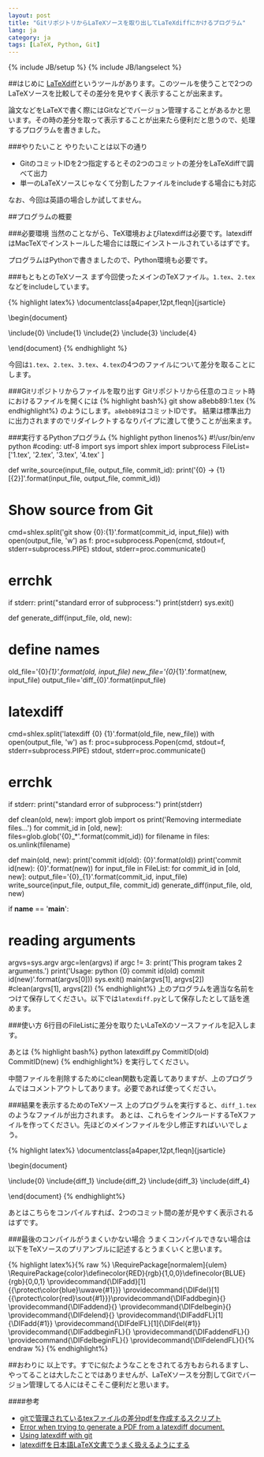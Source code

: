 ```yaml
---
layout: post
title: "GitリポジトリからLaTeXソースを取り出してLaTeXdiffにかけるプログラム"
lang: ja
category: ja
tags: [LaTeX, Python, Git]
---
```

{% include JB/setup %}
{% include JB/langselect %}

<!--Run LaTeXdiff from Git repository for separated LaTeX files-->

##はじめに
[LaTeXdiff](http://crypto.junod.info/2010/07/03/latexdiff/)というツールがあります。このツールを使うことで2つのLaTeXソースを比較してその差分を見やすく表示することが出来ます。

論文などをLaTeXで書く際にはGitなどでバージョン管理することがあるかと思います。その時の差分を取って表示することが出来たら便利だと思うので、処理するプログラムを書きました。

###やりたいこと
やりたいことは以下の通り

* GitのコミットIDを2つ指定するとその2つのコミットの差分をLaTeXdiffで調べて出力
* 単一のLaTeXソースじゃなくて分割したファイルをincludeする場合にも対応

なお、今回は英語の場合しか試してません。


##プログラムの概要

###必要環境
当然のことながら、TeX環境およびlatexdiffは必要です。latexdiffはMacTeXでインストールした場合には既にインストールされているはずです。

プログラムはPythonで書きましたので、Python環境も必要です。

###もともとのTeXソース
まず今回使ったメインのTeXファイル。``1.tex``、``2.tex``などをincludeしています。

{% highlight latex%}
\documentclass[a4paper,12pt,fleqn]{jsarticle}

\begin{document}

\include{0}
\include{1}
\include{2}
\include{3}
\include{4}

\end{document}
{% endhighlight %}

今回は``1.tex``、``2.tex``、``3.tex``、``4.tex``の4つのファイルについて差分を取ることにします。

###Gitリポジトリからファイルを取り出す
Gitリポジトリから任意のコミット時におけるファイルを開くには
{% highlight bash%}
git show a8ebb89:1.tex
{% endhighlight%}
のようにします。``a8ebb89``はコミットIDです。
結果は標準出力に出力されますのでリダイレクトするなりパイプに渡して使うことが出来ます。

###実行するPythonプログラム
{% highlight python linenos%}
#!/usr/bin/env python
#coding: utf-8
import sys
import shlex
import subprocess
FileList=['1.tex', '2.tex', '3.tex', '4.tex' ]

def write_source(input_file, output_file, commit_id):
   print('{0} -> {1} [{2}]'.format(input_file, output_file, commit_id))
   # Show source from Git
   cmd=shlex.split('git show {0}:{1}'.format(commit_id, input_file))
   with open(output_file, 'w') as f:
      proc=subprocess.Popen(cmd, stdout=f, stderr=subprocess.PIPE)
   stdout, stderr=proc.communicate()
   # errchk
   if stderr:
      print("standard error of subprocess:")
      print(stderr)
      sys.exit()


def generate_diff(input_file, old, new):
   # define names
   old_file='{0}_{1}'.format(old, input_file)
   new_file='{0}_{1}'.format(new, input_file)
   output_file='diff_{0}'.format(input_file)
   # latexdiff
   cmd=shlex.split('latexdiff {0} {1}'.format(old_file, new_file))
   with open(output_file, 'w') as f:
      proc=subprocess.Popen(cmd, stdout=f, stderr=subprocess.PIPE)
   stdout, stderr=proc.communicate()
   # errchk
   if stderr:
      print("standard error of subprocess:")
      print(stderr)


def clean(old, new):
   import glob
   import os
   print('Removing intermediate files...')
   for commit_id in [old, new]:
      files=glob.glob('{0}_*'.format(commit_id))
      for filename in files:
         os.unlink(filename)


def main(old, new):
   print('commit id(old): {0}'.format(old))
   print('commit id(new): {0}'.format(new))
   for input_file in FileList:
      for commit_id in [old, new]:
         output_file='{0}_{1}'.format(commit_id, input_file)
         write_source(input_file, output_file, commit_id)
      generate_diff(input_file, old, new)


if __name__ == '__main__':
   # reading arguments
   argvs=sys.argv
   argc=len(argvs)
   if argc != 3:
      print('This program takes 2 arguments.')
      print('Usage: python {0} commit id(old) commit id(new)'.format(argvs[0]))
      sys.exit()
   main(argvs[1], argvs[2])
   #clean(argvs[1], argvs[2])
{% endhighlight%}
上のプログラムを適当な名前をつけて保存してください。以下では``latexdiff.py``として保存したとして話を進めます。

###使い方
6行目のFileListに差分を取りたいLaTeXのソースファイルを記入します。

あとは
{% highlight bash%}
python latexdiff.py CommitID(old) CommitID(new)
{% endhighlight%}
を実行してください。

中間ファイルを削除するためにclean関数も定義してありますが、上のプログラムではコメントアウトしてあります。必要であれば使ってください。

###結果を表示するためのTeXソース
上のプログラムを実行すると、``diff_1.tex``のようなファイルが出力されます。
あとは、これらをインクルードするTeXファイルを作ってください。先ほどのメインファイルを少し修正すればいいでしょう。

{% highlight latex%}
\documentclass[a4paper,12pt,fleqn]{jsarticle}

\begin{document}

\include{0}
\include{diff_1}
\include{diff_2}
\include{diff_3}
\include{diff_4}

\end{document}
{% endhighlight%}

あとはこちらをコンパイルすれば、2つのコミット間の差が見やすく表示されるはずです。

###最後のコンパイルがうまくいかない場合
うまくコンパイルできない場合は以下をTeXソースのプリアンブルに記述するとうまくいくと思います。

{% highlight latex%}{% raw %}
\RequirePackage[normalem]{ulem}
\RequirePackage{color}\definecolor{RED}{rgb}{1,0,0}\definecolor{BLUE}{rgb}{0,0,1}
\providecommand{\DIFadd}[1]{{\protect\color{blue}\uwave{#1}}}
\providecommand{\DIFdel}[1]{{\protect\color{red}\sout{#1}}}\providecommand{\DIFaddbegin}{}
\providecommand{\DIFaddend}{}
\providecommand{\DIFdelbegin}{}
\providecommand{\DIFdelend}{}
\providecommand{\DIFaddFL}[1]{\DIFadd{#1}}
\providecommand{\DIFdelFL}[1]{\DIFdel{#1}}
\providecommand{\DIFaddbeginFL}{}
\providecommand{\DIFaddendFL}{}
\providecommand{\DIFdelbeginFL}{}
\providecommand{\DIFdelendFL}{}{% endraw %}
{% endhighlight%}

##おわりに
以上です。すでに似たようなことをされてる方もおられるますし、やってることは大したことではありませんが、LaTeXソースを分割してGitでバージョン管理してる人にはそこそこ便利だと思います。


####参考
* [gitで管理されているtexファイルの差分pdfを作成するスクリプト](http://qiita.com/kuranari_tm/items/73a276c3d1e4e2cf139e)
* [Error when trying to generate a PDF from a latexdiff document.](http://tex.stackexchange.com/questions/15121/error-when-trying-to-generate-a-pdf-from-a-latexdiff-document)
* [Using latexdiff with git](http://tex.stackexchange.com/questions/1325/using-latexdiff-with-git)
* [latexdiffを日本語LaTeX文書でうまく扱えるようにする](http://sky-y.hatenablog.jp/entry/2013/02/03/010723)
